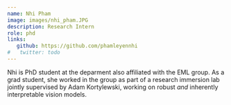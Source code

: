```yaml
---
name: Nhi Pham
image: images/nhi_pham.JPG
description: Research Intern
role: phd
links:
   github: https://github.com/phamleyennhi
#   twitter: todo
---
```


Nhi is PhD student at the deparment also affiliated with the EML group. As a grad student, she worked in the group as part of a research immersion lab jointly supervised by Adam Kortylewski, working on robust *and* inherently interpretable vision models.